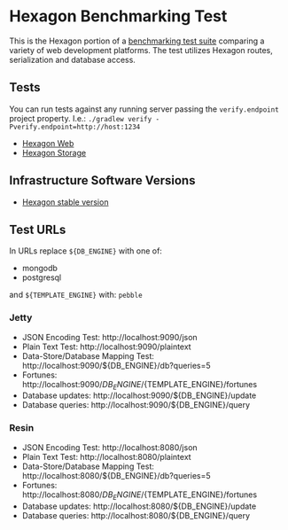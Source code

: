 
# Hexagon Benchmarking Test

This is the Hexagon portion of a [benchmarking test suite](../../../README.md) comparing a variety
of web development platforms. The test utilizes Hexagon routes, serialization and database access.

## Tests

You can run tests against any running server passing the `verify.endpoint` project property. I.e.:
`./gradlew verify -Pverify.endpoint=http://host:1234`

* [Hexagon Web](src/main/kotlin/com/hexagonkt/Benchmark.kt)
* [Hexagon Storage](src/main/kotlin/com/hexagonkt/BenchmarkStorage.kt)

## Infrastructure Software Versions

* [Hexagon stable version](http://hexagonkt.com)

## Test URLs

In URLs replace `${DB_ENGINE}` with one of:

* mongodb
* postgresql

and `${TEMPLATE_ENGINE}` with: `pebble`

### Jetty

* JSON Encoding Test: http://localhost:9090/json
* Plain Text Test: http://localhost:9090/plaintext
* Data-Store/Database Mapping Test: http://localhost:9090/${DB_ENGINE}/db?queries=5
* Fortunes: http://localhost:9090/${DB_ENGINE}/${TEMPLATE_ENGINE}/fortunes
* Database updates: http://localhost:9090/${DB_ENGINE}/update
* Database queries: http://localhost:9090/${DB_ENGINE}/query

### Resin

* JSON Encoding Test: http://localhost:8080/json
* Plain Text Test: http://localhost:8080/plaintext
* Data-Store/Database Mapping Test: http://localhost:8080/${DB_ENGINE}/db?queries=5
* Fortunes: http://localhost:8080/${DB_ENGINE}/${TEMPLATE_ENGINE}/fortunes
* Database updates: http://localhost:8080/${DB_ENGINE}/update
* Database queries: http://localhost:8080/${DB_ENGINE}/query
